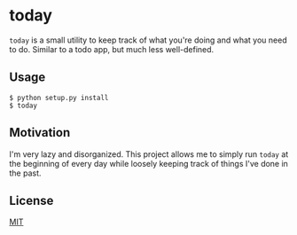 # today

`today` is a small utility to keep track of what you're doing and what you need to do. Similar to a todo app, but much less well-defined.

## Usage

    $ python setup.py install
    $ today

## Motivation

I'm very lazy and disorganized. This project allows me to simply run `today` at the beginning of every day while loosely keeping track of things I've done in the past.

## License

[MIT](LICENSE)
